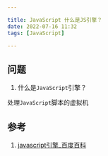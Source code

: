 ```yaml
---

title: JavaScript 什么是JS引擎？
date: 2022-07-16 11:32
tags: [JavaScript]

---
```

## 问题

1.  什么是`JavaScript`引擎？

处理`JavaScript`脚本的虚拟机

## 参考

1.  [javascript引擎_百度百科](https://baike.baidu.com/item/javascript%E5%BC%95%E6%93%8E/5356108?fr=aladdin)